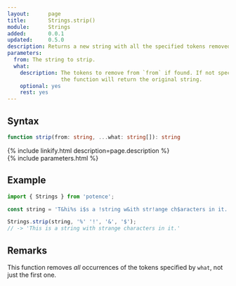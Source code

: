```yaml
---
layout:      page
title:       Strings.strip()
module:      Strings
added:       0.0.1
updated:     0.5.0
description: Returns a new string with all the specified tokens removed.
parameters:
  from: The string to strip.
  what:
    description: The tokens to remove from `from` if found. If not specified,
                 the function will return the original string.
    optional: yes
    rest: yes
---
```

## Syntax

```ts
function strip(from: string, ...what: string[]): string
```

<div class="description">{% include linkify.html description=page.description %}</div>
{% include parameters.html %}

## Example

```ts
import { Strings } from 'potence';

const string = 'T&hi%s i$s a !string w&ith str!ange ch$aracters in it.';

Strings.strip(string, '%' '!', '&', '$');
// -> 'This is a string with strange characters in it.'
```

## Remarks

This function removes *all* occurrences of the tokens specified by `what`, not
just the first one.
